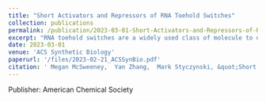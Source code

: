 ```yaml
---
title: "Short Activators and Repressors of RNA Toehold Switches"
collection: publications
permalink: /publication/2023-03-01-Short-Activators-and-Repressors-of-RNA-Toehold-Switches
excerpt: "RNA toehold switches are a widely used class of molecule to detect specific RNA “trigger” sequences, but their design, intended function, and characterization to date leave it unclear whether they can function properly with triggers shorter than 36 nucleotides. Here, we explore the feasibility of using standard toehold switches with 23-nucleotide truncated triggers. We assess the crosstalk of different triggers with significant homology and identify a highly sensitive trigger region where just one mutation from the consensus trigger sequence can reduce switch activation by 98.6\%. However, we also find that triggers with as many as seven mutations outside of this region can still lead to 5-fold induction of the switch. We also present a new approach using 18- to 22-nucleotide triggers as translational repressors for toehold switches and assess the off-target regulation for this strategy as well. The development and characterization of these strategies could help enable applications like microRNA sensors, where well-characterized crosstalk between sensors and detection of short target sequences are critical. <br/><img src='/images/ShortRNA_Toehold.png'>"
date: 2023-03-01
venue: 'ACS Synthetic Biology'
paperurl: '/files/2023-02-21_ACSSynBio.pdf'
citation: ' Megan McSweeney,  Yan Zhang,  Mark Styczynski, &quot;Short Activators and Repressors of RNA Toehold Switches.&quot; ACS Synthetic Biology, 2023.'
---
```

Publisher: American Chemical Society